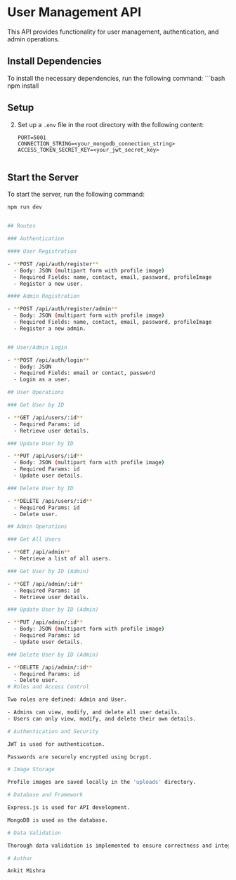 # User Management API

This API provides functionality for user management, authentication, and admin operations.

## Install Dependencies

To install the necessary dependencies, run the following command:
    ```bash
          npm install
   
## Setup

2. Set up a `.env` file in the root directory with the following content:
   ```env
   PORT=5001
   CONNECTION_STRING=<your_mongodb_connection_string>
   ACCESS_TOKEN_SECRET_KEY=<your_jwt_secret_key>


## Start the Server

To start the server, run the following command:

```bash
npm run dev


## Routes

### Authentication

#### User Registration

- **POST /api/auth/register**
  - Body: JSON (multipart form with profile image)
  - Required Fields: name, contact, email, password, profileImage
  - Register a new user.

#### Admin Registration

- **POST /api/auth/register/admin**
  - Body: JSON (multipart form with profile image)
  - Required Fields: name, contact, email, password, profileImage
  - Register a new admin.


## User/Admin Login

- **POST /api/auth/login**
  - Body: JSON
  - Required Fields: email or contact, password
  - Login as a user.

## User Operations

### Get User by ID

- **GET /api/users/:id**
  - Required Params: id
  - Retrieve user details.

### Update User by ID

- **PUT /api/users/:id**
  - Body: JSON (multipart form with profile image)
  - Required Params: id
  - Update user details.

### Delete User by ID

- **DELETE /api/users/:id**
  - Required Params: id
  - Delete user.

## Admin Operations

### Get All Users

- **GET /api/admin**
  - Retrieve a list of all users.

### Get User by ID (Admin)

- **GET /api/admin/:id**
  - Required Params: id
  - Retrieve user details.

### Update User by ID (Admin)

- **PUT /api/admin/:id**
  - Body: JSON (multipart form with profile image)
  - Required Params: id
  - Update user details.

### Delete User by ID (Admin)

- **DELETE /api/admin/:id**
  - Required Params: id
  - Delete user.
# Roles and Access Control

Two roles are defined: Admin and User.

- Admins can view, modify, and delete all user details.
- Users can only view, modify, and delete their own details.

# Authentication and Security

JWT is used for authentication.

Passwords are securely encrypted using bcrypt.

# Image Storage

Profile images are saved locally in the 'uploads' directory.

# Database and Framework

Express.js is used for API development.

MongoDB is used as the database.

# Data Validation

Thorough data validation is implemented to ensure correctness and integrity.

# Author

Ankit Mishra
